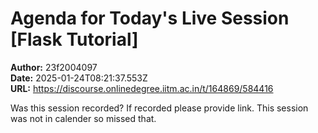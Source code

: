 # Agenda for Today's Live Session [Flask Tutorial]

**Author:** 23f2004097  
**Date:** 2025-01-24T08:21:37.553Z  
**URL:** https://discourse.onlinedegree.iitm.ac.in/t/164869/584416

Was this session recorded? If recorded please provide link. This session was not in calender so missed that.
